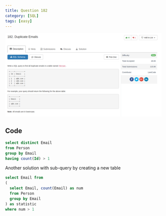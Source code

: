 ```yaml
---
title: Question 182
category: [SQL]
tags: [easy]
---
```


![Description](../Assets/Figure/question182.png)

## Code

```sql
select distinct Email
from Person
group by Email
having count(Id) > 1
```

Another solution with sub-query by creating a new table


```sql
select Email from
(
  select Email, count(Email) as num
  from Person
  group by Email
) as statistic
where num > 1
```

